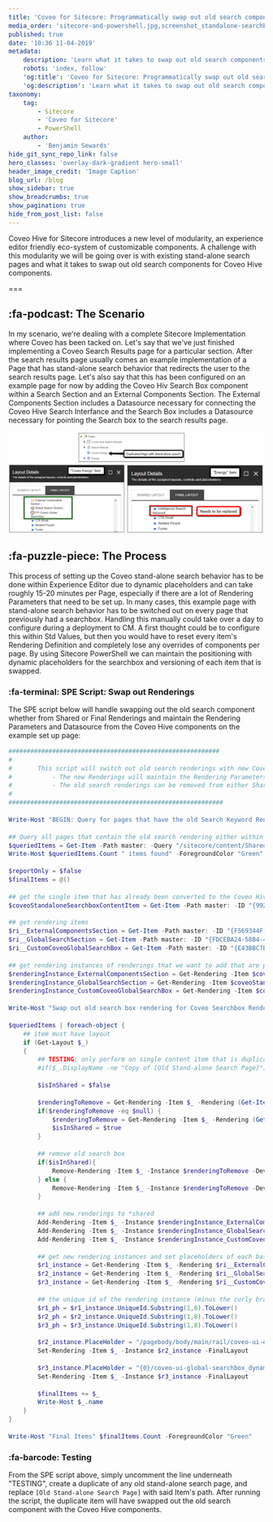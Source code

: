 ```yaml
---
title: 'Coveo for Sitecore: Programmatically swap out old search components for Coveo Hive'
media_order: 'sitecore-and-powershell.jpg,screenshot_standalone-searchbox-pages.png'
published: true
date: '10:36 11-04-2019'
metadata:
    description: 'Learn what it takes to swap out old search components on existing stand-alone search pages for Coveo Hive components using Sitecore PowerShell'
    robots: 'index, follow'
    'og:title': 'Coveo for Sitecore: Programmatically swap out old search components for Coveo Hive'
    'og:description': 'Learn what it takes to swap out old search components on existing stand-alone search pages for Coveo Hive components using Sitecore PowerShell'
taxonomy:
    tag:
        - Sitecore
        - 'Coveo for Sitecore'
        - PowerShell
    author:
        - 'Benjamin Sewards'
hide_git_sync_repo_link: false
hero_classes: 'overlay-dark-gradient hero-small'
header_image_credit: 'Image Caption'
blog_url: /blog
show_sidebar: true
show_breadcrumbs: true
show_pagination: true
hide_from_post_list: false
---
```


Coveo Hive for Sitecore introduces a new level of modularity, an experience editor friendly eco-system of customizable components. A challenge with this modularity we will be going over is with existing stand-alone search pages and what it takes to swap out old search components for Coveo Hive components.

===

## :fa-podcast: The Scenario
In my scenario, we're dealing with a complete Sitecore Implementation where Coveo has been tacked on. Let's say that we've just finished implementing a Coveo Search Results page for a particular section. After the search results page usually comes an example implementation of a Page that has stand-alone search behavior that redirects the user to the search results page. Let's also say that this has been configured on an example page for now by adding the Coveo Hiv Search Box component within a Search Section and an External Components Section. The External Components Section includes a Datasource necessary for connecting the Coveo Hive Search Interfance and the Search Box includes a Datasource necessary for pointing the Search box to the search results page.

![sitecore duplicate page with standalone coveo searchbox](screenshot_standalone-searchbox-pages.png)

## :fa-puzzle-piece: The Process
This process of setting up the Coveo stand-alone search behavior has to be done within Experience Editor due to dynamic placeholders and can take roughly 15-20 minutes per Page, especially if there are a lot of Rendering Parameters that need to be set up. In many cases, this example page with stand-alone search behavior has to be switched out on every page that previously had a searchbox. Handling this manually could take over a day to configure during a deployment to CM. A first thought could be to configure this within Std Values, but then you would have to reset every item's Rendering Definition and completely lose any overrides of components per page. By using Sitecore PowerShell we can maintain the positioning with dynamic placeholders for the searchbox and versioning of each item that is swapped.

### :fa-terminal: SPE Script: Swap out Renderings
The SPE script below will handle swapping out the old search component whether from Shared or Final Renderings and maintain the Rendering Parameters and Datasource from the Coveo Hive components on the example set up page:

```powershell
##########################################################
#
#		This script will switch out old search renderings with new Coveo (custom) Hive Renderings
#			- The new Renderings will maintain the Rendering Parameters and Dynamic Placeholders from the single Page Item that is set up correctly
#			- The old search renderings can be removed from either Shared or Final layout
#
###########################################################

Write-Host "BEGIN: Query for pages that have the old Search Keyword Rendering in either shared or final __renderings"

## Query all pages that contain the old search rendering either within the shared or final layout
$queriedItems = Get-Item -Path master: -Query "/sitecore/content/Shared/pages/energy//*[contains(@__Renderings, '{D7C47D4D-C50E-4AEF-B805-1ADE1B854605}') or contains(@__Final Renderings, '{D7C47D4D-C50E-4AEF-B805-1ADE1B854605}')]"
Write-Host $queriedItems.Count " items found" -ForegroundColor "Green";	Write-Host ""

$reportOnly = $false
$finalItems = @()

## get the single item that has already been converted to the Coveo Hive stand-alone search: /Pages/Coveo Energy
$coveoStandaloneSearchboxContentItem = Get-Item -Path master: -ID "{9921DC61-47D7-4269-9758-749DD785E113}"

## get rendering items
$ri__ExternalComponentsSection = Get-Item -Path master: -ID "{F569344F-3933-45F1-92FE-F6A44159D2AE}"
$ri__GlobalSearchSection = Get-Item -Path master: -ID "{FDCEBA24-58B4-4279-BB7C-E605F5A32307}"
$ri__CustomCoveoGlobalSearchBox = Get-Item -Path master: -ID "{E43BBC7B-2910-4B1E-8320-E3E747516826}"

## get rendering instances of renderings that we want to add that are pre-filled with Rendering Parameters (dynamic placeholder, datasource, etc.)
$renderingInstance_ExternalComponentsSection = Get-Rendering -Item $coveoStandaloneSearchboxContentItem -Rendering $ri__ExternalComponentsSection -Device (Get-LayoutDevice "Default") -FinalLayout
$renderingInstance_GlobalSearchSection = Get-Rendering -Item $coveoStandaloneSearchboxContentItem -Rendering $ri__GlobalSearchSection -Device (Get-LayoutDevice "Default") -FinalLayout
$renderingInstance_CustomCoveoGlobalSearchBox = Get-Rendering -Item $coveoStandaloneSearchboxContentItem -Rendering $ri__CustomCoveoGlobalSearchBox -Device (Get-LayoutDevice "Default") -FinalLayout

Write-Host "Swap out old search box rendering for Coveo Searchbox Rendering and Hive counterparts"

$queriedItems | foreach-object {
    ## item must have layout
    if (Get-Layout $_)
    {
        ## TESTING: only perform on single content item that is duplicate
        #if($_.DisplayName -ne "Copy of [Old Stand-alone Search Page]") { return }
        
        $isInShared = $false
        
        $renderingToRemove = Get-Rendering -Item $_ -Rendering (Get-Item -Path master: -ID "{D7C47D4D-C50E-4AEF-B805-1ADE1B854605}") -Device (Get-LayoutDevice "Default") -FinalLayout
        if($renderingToRemove -eq $null) {
            $renderingToRemove = Get-Rendering -Item $_ -Rendering (Get-Item -Path master: -ID "{D7C47D4D-C50E-4AEF-B805-1ADE1B854605}") -Device (Get-LayoutDevice "Default")
            $isInShared = $true
        }
        
        ## remove old search box
        if($isInShared){
            Remove-Rendering -Item $_ -Instance $renderingToRemove -Device (Get-LayoutDevice "Default")
        } else {
            Remove-Rendering -Item $_ -Instance $renderingToRemove -Device (Get-LayoutDevice "Default") -FinalLayout
        }
        
        ## add new renderings to *shared
        Add-Rendering -Item $_ -Instance $renderingInstance_ExternalComponentsSection -PlaceHolder $renderingInstance_ExternalComponentsSection.Placeholder -Device (Get-LayoutDevice "Default") -Index 0
        Add-Rendering -Item $_ -Instance $renderingInstance_GlobalSearchSection -PlaceHolder $renderingInstance_GlobalSearchSection.Placeholder -Device (Get-LayoutDevice "Default") -Index 1
        Add-Rendering -Item $_ -Instance $renderingInstance_CustomCoveoGlobalSearchBox -PlaceHolder $renderingInstance_CustomCoveoGlobalSearchBox.Placeholder -Device (Get-LayoutDevice "Default") -Index 2
        
        ## get new rendering instances and set placeholders of each based on their unique ids
        $r1_instance = Get-Rendering -Item $_ -Rendering $ri__ExternalComponentsSection
        $r2_instance = Get-Rendering -Item $_ -Rendering $ri__GlobalSearchSection
        $r3_instance = Get-Rendering -Item $_ -Rendering $ri__CustomCoveoGlobalSearchBox
        
		## the unique id of the rendering instance (minus the curly brackets) is used within Coveo Hive after "dynamic_coveo"
        $r1_ph = $r1_instance.UniqueId.Substring(1,8).ToLower()
        $r2_ph = $r2_instance.UniqueId.Substring(1,8).ToLower()
        $r3_ph = $r3_instance.UniqueId.Substring(1,8).ToLower()
        
        $r2_instance.PlaceHolder = "/pagebody/body/main/rail/coveo-ui-external-components_dynamic_coveo{0}" -f $r1_ph
        Set-Rendering -Item $_ -Instance $r2_instance -FinalLayout
        
        $r3_instance.PlaceHolder = "{0}/coveo-ui-global-searchbox_dynamic_coveo{1}" -f $r2_instance.Placeholder,$r2_ph
        Set-Rendering -Item $_ -Instance $r3_instance -FinalLayout
        
        $finalItems += $_
        Write-Host $_.name
    }
}

Write-Host "Final Items" $finalItems.Count -ForegroundColor "Green"
```

### :fa-barcode: Testing
From the SPE script above, simply uncomment the line underneath "TESTING", create a duplicate of any old stand-alone search page, and replace `[Old Stand-alone Search Page]` with said Item's path. After running the script, the duplicate item will have swapped out the old search component with the Coveo Hive components.